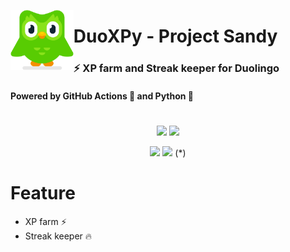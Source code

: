 <picture><img align="left" src="https://github.com/luizhrios/DuoXPy/blob/main/duo.svg" width="20%"/></picture>
<h1>DuoXPy - Project Sandy</h1>
<h3>⚡️ XP farm and Streak keeper for Duolingo</h3>
<h4>Powered by GitHub Actions 🐙 and Python 🐍</h5>

#

<p align="center">
  <a href="https://github.com/luizhrios/DuoXPy/actions/workflows/codeql.yml"><img src="https://github.com/luizhrios/DuoXPy/actions/workflows/codeql.yml/badge.svg"></a>
  <a href="https://github.com/luizhrios/DuoXPy/actions/workflows/cl.yml"><img src="https://github.com/gorouflex/DuoXPy/actions/workflows/cl.yml/badge.svg"></a>
</p>
<p align="center">
  <a href="https://github.com/luizhrios/DuoXPy/actions/workflows/daily.yml"><img src="https://github.com/gorouflex/DuoXPy/actions/workflows/daily.yml/badge.svg"></a>
  <a href="https://github.com/luizhrios/DuoXPy/actions/workflows/manual.yml"><img src="https://github.com/gorouflex/DuoXPy/actions/workflows/manual.yml/badge.svg"></a> (*)
</p>
  
# Feature 

- XP farm ⚡️
- Streak keeper 🔥